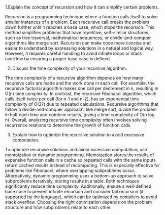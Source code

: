1.Explain the concept of recursion and how it can simplify certain problems.

Recursion is a programming technique where a function calls itself to solve smaller instances of a problem. 
Each recursive call breaks the problem down further until it reaches a base case, which stops the recursion. 
This method simplifies problems that have repetitive, self-similar structures, such as tree traversal, mathematical sequences, or divide-and-conquer algorithms like merge sort. 
Recursion can make code more concise and easier to understand by expressing solutions in a natural and logical way. 
However, it requires careful handling to avoid infinite loops or stack overflow by ensuring a proper base case is defined.




2. Discuss the time complexity of your recursive algorithm.

The time complexity of a recursive algorithm depends on how many recursive calls are made and the work done in each call. 
For example, the recursive factorial algorithm makes one call per decrement in n, resulting in O(n) time complexity. In contrast, the recursive Fibonacci algorithm, which calls itself twice per call (for n-1 and n-2), has an exponential time complexity of O(2?) due to repeated calculations. 
Recursive algorithms that follow a divide-and-conquer approach, like merge sort, divide the problem in half each time and combine results, giving a time complexity of O(n log n). Overall, analyzing recursive time complexity often involves solving recurrence relations to determine the growth of function calls.




3. Explain how to optimize the recursive solution to avoid excessive computation.


To optimize recursive solutions and avoid excessive computation, use memoization or dynamic programming. 
Memoization stores the results of expensive function calls in a cache so repeated calls with the same inputs return cached results instead of recomputing. 
This is especially effective for problems like Fibonacci, where overlapping subproblems occur. Alternatively, dynamic programming uses a bottom-up approach to solve subproblems iteratively, storing results in a table. 
Both techniques significantly reduce time complexity. Additionally, ensure a well-defined base case to prevent infinite recursion and consider tail recursion (if supported by the language), which can be optimized by compilers to avoid stack overflow. Choosing the right optimization depends on the problem structure and how subproblems relate to each other.


